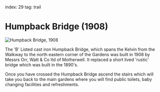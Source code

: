 index: 29
tag: trail

# Humpback Bridge (1908)

![Humpback Bridge, 1908](image:humpback-bridge.jpg)

The 'B' Listed cast iron Humpback Bridge, which spans
the Kelvin from the Walkway to the north eastern corner
of the Gardens was built in 1908 by Messrs Orr, Watt &
Co ltd of Motherwell. It replaced a short lived 'rustic'
bridge which was built in the 1890's.

Once you have crossed the Humpback Bridge ascend
the stairs which will take you back to the main gardens
where you will find public toilets, baby changing
facilities and refreshments.

